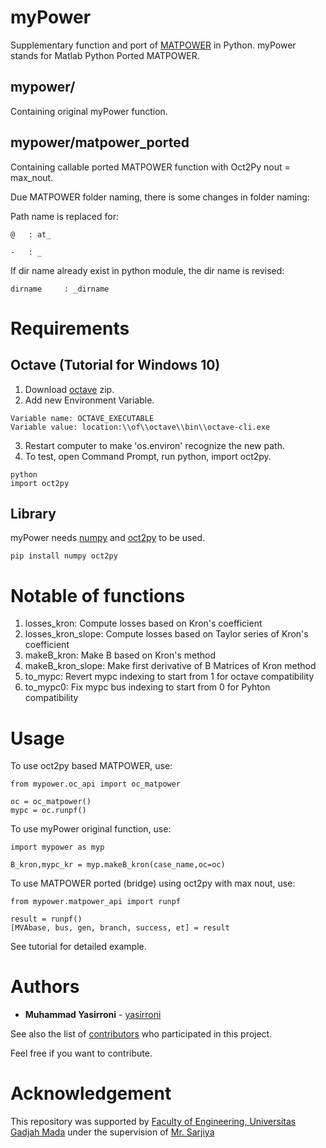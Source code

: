 # myPower
Supplementary function and port of [MATPOWER](https://github.com/MATPOWER/matpower) in Python. myPower stands for Matlab Python Ported MATPOWER.

## mypower/
Containing original myPower function.

## mypower/matpower_ported
Containing callable ported MATPOWER function with Oct2Py nout = max_nout.

Due MATPOWER folder naming, there is some changes in folder naming:

Path name is replaced for:

    @   : at_

    -   : _

If dir name already exist in python module, the dir name is revised:

    dirname     : _dirname

# Requirements
## Octave (Tutorial for Windows 10)
1. Download [octave](https://www.gnu.org/software/octave/download.html) zip.
2. Add new Environment Variable.

```
Variable name: OCTAVE_EXECUTABLE
Variable value: location:\\of\\octave\\bin\\octave-cli.exe
```

3. Restart computer to make 'os.environ' recognize the new path.
4. To test, open Command Prompt, run python, import oct2py.

```
python
import oct2py
```

## Library
myPower needs [numpy](https://github.com/numpy/numpy) and [oct2py](https://github.com/blink1073/oct2py) to be used.
```
pip install numpy oct2py
```

# Notable of functions
1. losses_kron: Compute losses based on Kron's coefficient
2. losses_kron_slope: Compute losses based on Taylor series of Kron's coefficient
3. makeB_kron: Make B based on Kron's method
4. makeB_kron_slope: Make first derivative of B Matrices of Kron method
5. to_mypc: Revert mypc indexing to start from 1 for octave compatibility
6. to_mypc0: Fix mypc bus indexing to start from 0 for Pyhton compatibility

# Usage
To use oct2py based MATPOWER, use:
```
from mypower.oc_api import oc_matpower

oc = oc_matpower()
mypc = oc.runpf()
```

To use myPower original function, use:
```
import mypower as myp

B_kron,mypc_kr = myp.makeB_kron(case_name,oc=oc)
```

To use MATPOWER ported (bridge) using oct2py with max nout, use:
```
from mypower.matpower_api import runpf

result = runpf()
[MVAbase, bus, gen, branch, success, et] = result
```

See tutorial for detailed example.

# Authors
* **Muhammad Yasirroni** - [yasirroni](https://github.com/yasirroni)

See also the list of [contributors](https://github.com/yasirroni/myPower/graphs/contributors) who participated in this project.

Feel free if you want to contribute.

# Acknowledgement
This repository was supported by [Faculty of Engineering, Universitas Gadjah Mada](https://ft.ugm.ac.id/en/) under the supervision of [Mr. Sarjiya](https://www.researchgate.net/profile/Sarjiya_Sarjiya)